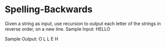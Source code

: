 # Spelling-Backwards
Given a string as input, use recursion to output each letter of the strings in reverse order, on a new line.
Sample Input:
HELLO

Sample Output:
O
L
L
E
H
